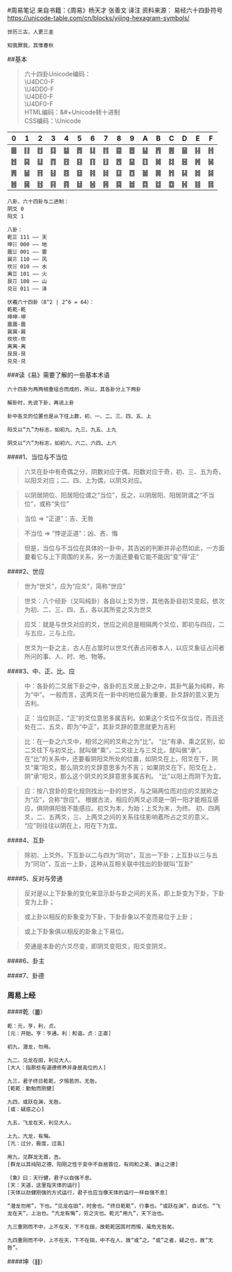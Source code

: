 #周易笔记
    来自书籍：《周易》杨天才 张善文 译注
    资料来源：
        易经六十四卦符号 https://unicode-table.com/cn/blocks/yijing-hexagram-symbols/

```
世历三古，人更三圣

知我罪我，其惟春秋
```

##基本

>六十四卦Unicode编码：<br/>
\U4DC0-F<br/>
\U4DD0-F<br/>
\U4DE0-F<br/>
\U4DF0-F<br/>
HTML编码：&#+Unicode转十进制<br/>
CSS编码：\Unicode<br/>

| 0 | 1 | 2 | 3 | 4 | 5 | 6 | 7 | 8 | 9 | A | B | C | D | E | F |
| :------: | :------: | :------: | :------: | :------: | :------: | :------: | :------: | :------: | :------: | :------: | :------: | :------: | :------: | :------: | :------: |
| ䷀ | ䷁ | ䷂ | ䷃ | ䷄ | ䷅ | ䷆ | ䷇ | ䷈ | ䷉ | ䷊ | ䷋ | ䷌ | ䷍ | ䷎ | ䷏ |
| ䷐ | ䷑ | ䷒ | ䷓ | ䷔ | ䷕ | ䷖ | ䷗ | ䷘ | ䷙ | ䷚ | ䷛ | ䷜ | ䷝ | ䷞ | ䷟ |
| ䷠ | ䷡ | ䷢ | ䷣ | ䷤ | ䷥ | ䷦ | ䷧ | ䷨ | ䷩ | ䷪ | ䷫ | ䷬ | ䷭ | ䷮ | ䷯ |
| ䷰ | ䷱ | ䷲ | ䷳ | ䷴ | ䷵ | ䷶ | ䷷ | ䷸ | ䷹ | ䷺ | ䷻ | ䷼ | ䷽ | ䷾ | ䷿ |

```
八卦、六十四卦与二进制：
阴爻 0
阳爻 1

八卦：
乾☰ 111 —— 天
坤☷ 000 —— 地
震☳ 001 —— 雷
巽☴ 110 —— 风
坎☵ 010 —— 水
离☲ 101 —— 火
艮☶ 100 —— 山
兑☱ 011 —— 泽

伏羲六十四卦（8^2 | 2^6 = 64）：
乾乾-乾
坤坤-坤
震震-震
巽巽-巽
坎坎-坎
离离-离
艮艮-艮
兑兑-兑
```

###读《易》需要了解的一些基本术语
```
六十四卦为两两相重组合而成的，所以，其各卦分上下两卦

解卦时，先说下卦，再说上卦

卦中各爻的位置也是从下往上数，初、一、二、三、四、五、上

阳爻以“九”为标志，如初九、九三、九五、上九

阴爻以“六”为标志，如初六、六二、六四、上六
```
####1、当位与不当位
>六爻在卦中有奇偶之分，阴数对应于偶，阳数对应于奇，初、三、五为奇，以阳爻对应；二、四、上为偶，以阴爻对应。

>以阴居阴位、阳居阳位谓之“当位”，反之，以阴居阳、阳居阴谓之“不当位”，或称“失位”

>当位 => “正道”：吉、无咎

>不当位 => “悖逆正道”：凶、吝、悔

>但是，当位与不当位在具体的一卦中，其吉凶的判断并非必然如此，一方面要看它与上下周围的关系，另一方面还要看它能不能因“变”得“正”

####2、世应
>世为“世爻”，应为“应爻”，简称“世应”

>世爻：八个经卦（又叫纯卦）各自以上爻为世，其他各卦自初爻变起，依次为初、二、三、四、五，各以其所变之爻为世爻

>应爻：就是与世爻对应的爻，世应之间总是相隔两个爻位，即初与四应，二与五应，三与上应。

>世爻为一卦之主，古人在占筮时以世爻代表占问者本人，以应爻象征占问者所问的事、人、时、地、物等。

####3、中、正、比、应
>中：各卦的二爻居下卦之中，各卦的五爻居上卦之中，其卦气最为纯粹，称为“中”。
一般而言，这两爻在一卦中的地位最为重要，卦爻辞的意义更为吉利。

>正：当位则正，“正”的爻位意思多属吉利。如果这个爻位不仅当位，而且还处在二、五爻，即为“中正”，其卦爻辞的意思就更为吉利

>比：在一卦之六爻中，相邻之间的爻称之为“比”。
“比”有承、乘之区别，如二爻往下与初爻比，就叫做“乘”，二爻往上与三爻比，就叫做“承”。
在“比”的关系中，还要看阴阳爻所处的位置，如阴爻在上，阳爻在下，阴爻“乘”阳爻，那么阴爻的爻辞意思多为不吉；
如果阴爻在下，阳爻在上，阴“承”阳爻，那么这个阴爻的爻辞意思多属吉利。
“比”以阳上而阴下为宜。

>应：按八宫卦的变化规则找出一卦的世爻，与之隔两位而对应的爻就称之为“应”，合称“世应”。
根据古法，相应的两爻必须是一阴一阳才能相互感应，俱阴俱阳皆不能感应。初爻为本，为始；上爻为末，为终。
初、四两爻，二、五两爻，三、上两爻之间的关系往往影响着所占之爻的意义。
“应”则往往以阴在上，阳在下为宜。

####4、互卦
>除初、上爻外，下互卦以二与四为“同功”，互出一下卦；上互卦以三与五为“同功”，互出一上卦，这种从互相关联中找出的卦就叫“互卦”

####5、反对与旁通
>反对是以上下卦象的变化来显示卦与卦之间的关系，即上卦变为下卦，下卦变为上卦；

>或上卦以相反的卦象变为下卦，下卦卦象以不变而易位于上卦；

>或上下卦象俱以相反的卦象上下易位。

>旁通是本卦的六爻尽变，即阴爻变阳爻，阳爻变阴爻。

####6、卦主

####7、卦德

### 周易上经

####乾（䷀）
```
乾：元，亨，利，贞。
[元：开始。亨：亨通。利：和谐。贞：正直]

初九，潜龙，勿用。

九二，见龙在田，利见大人。
[大人：指那些有道德修养并身居高位的人]

九三，君子终日乾乾，夕惕若厉。无咎。
[乾乾：勤勉而刚健]

九四，或跃在渊，无咎。
[或：疑惑之心]

九五，飞龙在天，利见大人。

上九，亢龙，有悔。
[亢：过分，极度，过高]

用九，见群龙无首，吉。
[群龙以其纯阳之德、阳刚之性于变中不自居首位，有同和之美、谦让之德]

《象》曰：天行健，君子以自强不息。
[天：天道，这里指天体的运行]
[天体以劲健刚强的方式运行，君子也应当像天体的运行一样自强不息]

“潜龙勿用”，下也。“见龙在田”，时舍也。“终日乾乾”，行事也。“或跃在渊”，自试也。“飞龙在天”，上治也。“亢龙有悔”，穷之灾也。乾元“用九”，天下治也。

九三重刚而不中，上不在天，下不在田，故乾乾因其时而惕，虽危无咎矣。

九四重刚而不中，上不在天，下不在田，中不在人，故“或”之。“或”之者，疑之也，故“无咎”。

```

####坤（䷁）
```

```